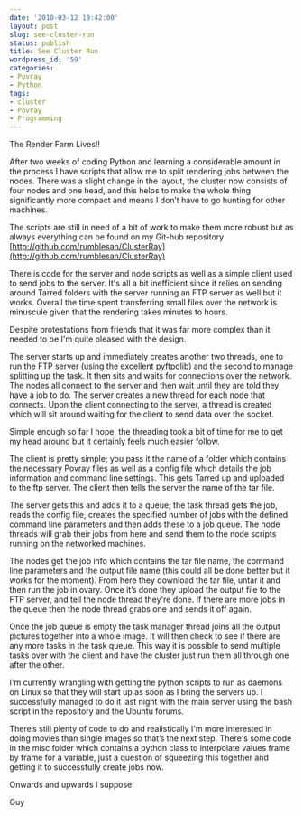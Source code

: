 ```yaml
---
date: '2010-03-12 19:42:00'
layout: post
slug: see-cluster-run
status: publish
title: See Cluster Run
wordpress_id: '59'
categories:
- Povray
- Python
tags:
- cluster
- Povray
- Programming
---
```


The Render Farm Lives!!

After two weeks of coding Python and learning a considerable amount in the process I have scripts that allow me to split rendering jobs between the nodes. There was a slight change in the layout, the cluster now consists of four nodes and one head, and this helps to make the whole thing significantly more compact and means I don’t have to go hunting for other machines.

The scripts are still in need of a bit of work to make them more robust but as always everything can be found on my Git-hub repository [http://github.com/rumblesan/ClusterRay](http://github.com/rumblesan/ClusterRay)

There is code for the server and node scripts as well as a simple client used to send jobs to the server. It's all a bit inefficient since it relies on sending around Tarred folders with the server running an FTP server as well but it works. Overall the time spent transferring small files over the network is minuscule given that the rendering takes minutes to hours.

Despite protestations from friends that it was far more complex than it needed to be I'm quite pleased with the design.

The server starts up and immediately creates another two threads, one to run the FTP server (using the excellent [pyftpdlib](http://code.google.com/p/pyftpdlib/)) and the second to manage splitting up the task. It then sits and waits for connections over the network. The nodes all connect to the server and then wait until they are told they have a job to do. The server creates a new thread for each node that connects. Upon the client connecting to the server, a thread is created which will sit around waiting for the client to send data over the socket.

Simple enough so far I hope, the threading took a bit of time for me to get my head around but it certainly feels much easier follow.

The client is pretty simple; you pass it the name of a folder which contains the necessary Povray files as well as a config file which details the job information and command line settings. This gets Tarred up and uploaded to the ftp server. The client then tells the server the name of the tar file.

The server gets this and adds it to a queue; the task thread gets the job, reads the config file, creates the specified number of jobs with the defined command line parameters and then adds these to a job queue. The node threads will grab their jobs from here and send them to the node scripts running on the networked machines.

The nodes get the job info which contains the tar file name, the command line parameters and the output file name (this could all be done better but it works for the moment). From here they download the tar file, untar it and then run the job in ovary. Once it’s done they upload the output file to the FTP server, and tell the node thread they're done. If there are more jobs in the queue then the node thread grabs one and sends it off again.

Once the job queue is empty the task manager thread joins all the output pictures together into a whole image. It will then check to see if there are any more tasks in the task queue. This way it is possible to send multiple tasks over with the client and have the cluster just run them all through one after the other.

I'm currently wrangling with getting the python scripts to run as daemons on Linux so that they will start up as soon as I bring the servers up. I successfully managed to do it last night with the main server using the bash script in the repository and the Ubuntu forums.

There’s still plenty of code to do and realistically I'm more interested in doing movies than single images so that’s the next step. There's some code in the misc folder which contains a python class to interpolate values frame by frame for a variable, just a question of squeezing this together and getting it to successfully create jobs now.

Onwards and upwards I suppose

Guy
